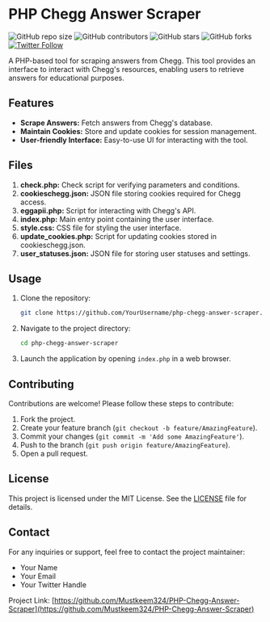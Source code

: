 # PHP Chegg Answer Scraper

![GitHub repo size](https://img.shields.io/github/repo-size/YourUsername/php-chegg-answer-scraper)
![GitHub contributors](https://img.shields.io/github/contributors/YourUsername/php-chegg-answer-scraper)
![GitHub stars](https://img.shields.io/github/stars/YourUsername/php-chegg-answer-scraper?style=social)
![GitHub forks](https://img.shields.io/github/forks/YourUsername/php-chegg-answer-scraper?style=social)
[![Twitter Follow](https://img.shields.io/twitter/follow/YourTwitterHandle?style=social)](https://twitter.com/YourTwitterHandle)

A PHP-based tool for scraping answers from Chegg. This tool provides an interface to interact with Chegg's resources, enabling users to retrieve answers for educational purposes.

## Features

- **Scrape Answers:** Fetch answers from Chegg's database.
- **Maintain Cookies:** Store and update cookies for session management.
- **User-friendly Interface:** Easy-to-use UI for interacting with the tool.

## Files

1. **check.php:** Check script for verifying parameters and conditions.
2. **cookieschegg.json:** JSON file storing cookies required for Chegg access.
3. **eggapii.php:** Script for interacting with Chegg's API.
4. **index.php:** Main entry point containing the user interface.
5. **style.css:** CSS file for styling the user interface.
6. **update_cookies.php:** Script for updating cookies stored in cookieschegg.json.
7. **user_statuses.json:** JSON file for storing user statuses and settings.

## Usage

1. Clone the repository:

   ```bash
   git clone https://github.com/YourUsername/php-chegg-answer-scraper.git
   ```

2. Navigate to the project directory:

   ```bash
   cd php-chegg-answer-scraper
   ```

3. Launch the application by opening `index.php` in a web browser.

## Contributing

Contributions are welcome! Please follow these steps to contribute:

1. Fork the project.
2. Create your feature branch (`git checkout -b feature/AmazingFeature`).
3. Commit your changes (`git commit -m 'Add some AmazingFeature'`).
4. Push to the branch (`git push origin feature/AmazingFeature`).
5. Open a pull request.

## License

This project is licensed under the MIT License. See the [LICENSE](LICENSE) file for details.

## Contact

For any inquiries or support, feel free to contact the project maintainer:
- Your Name
- Your Email
- Your Twitter Handle

Project Link: [https://github.com/Mustkeem324/PHP-Chegg-Answer-Scraper](https://github.com/Mustkeem324/PHP-Chegg-Answer-Scraper)
